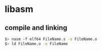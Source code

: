 # libasm

## compile and linking

```bash
$> nasm -f elf64 FileName.s -o FileName.o
$> ld FileName.o -o FileName
```
